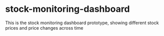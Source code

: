 # stock-monitoring-dashboard
This is the stock monitoring dashboard prototype, showing different stock prices and price changes across time
